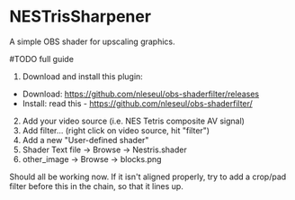 # NESTrisSharpener
A simple OBS shader for upscaling graphics.

#TODO full guide

1) Download and install this plugin:
* Download: https://github.com/nleseul/obs-shaderfilter/releases
* Install: read this - https://github.com/nleseul/obs-shaderfilter/

2) Add your video source (i.e. NES Tetris composite AV signal)
3) Add filter... (right click on video source, hit "filter")
4) Add a new "User-defined shader"
5) Shader Text file -> Browse -> Nestris.shader
6) other_image  -> Browse -> blocks.png

Should all be working now. If it isn't aligned properly, try to add a crop/pad filter before this in the chain, so that it lines up.
